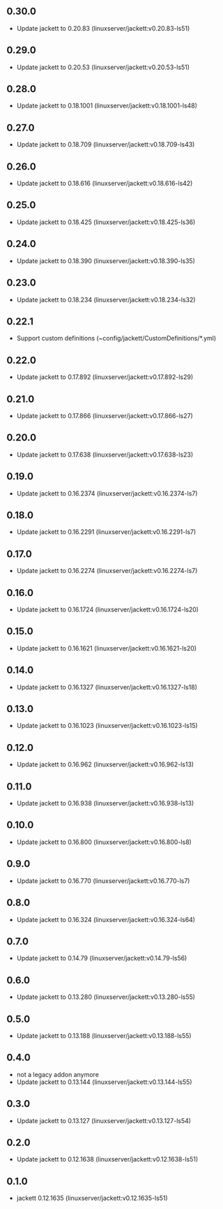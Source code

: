 ## 0.30.0

 - Update jackett to 0.20.83 (linuxserver/jackett:v0.20.83-ls51)

## 0.29.0

 - Update jackett to 0.20.53 (linuxserver/jackett:v0.20.53-ls51)

## 0.28.0

 - Update jackett to 0.18.1001 (linuxserver/jackett:v0.18.1001-ls48)

## 0.27.0

 - Update jackett to 0.18.709 (linuxserver/jackett:v0.18.709-ls43)

## 0.26.0

 - Update jackett to 0.18.616 (linuxserver/jackett:v0.18.616-ls42)

## 0.25.0

 - Update jackett to 0.18.425 (linuxserver/jackett:v0.18.425-ls36)

## 0.24.0

 - Update jackett to 0.18.390 (linuxserver/jackett:v0.18.390-ls35)

## 0.23.0

 - Update jackett to 0.18.234 (linuxserver/jackett:v0.18.234-ls32)

## 0.22.1

 - Support custom definitions (~config/jackett/CustomDefinitions/*.yml)

## 0.22.0

 - Update jackett to 0.17.892 (linuxserver/jackett:v0.17.892-ls29)

## 0.21.0

 - Update jackett to 0.17.866 (linuxserver/jackett:v0.17.866-ls27)

## 0.20.0

 - Update jackett to 0.17.638 (linuxserver/jackett:v0.17.638-ls23)

## 0.19.0

 - Update jackett to 0.16.2374 (linuxserver/jackett:v0.16.2374-ls7)

## 0.18.0

 - Update jackett to 0.16.2291 (linuxserver/jackett:v0.16.2291-ls7)

## 0.17.0

 - Update jackett to 0.16.2274 (linuxserver/jackett:v0.16.2274-ls7)

## 0.16.0

 - Update jackett to 0.16.1724 (linuxserver/jackett:v0.16.1724-ls20)

## 0.15.0

 - Update jackett to 0.16.1621 (linuxserver/jackett:v0.16.1621-ls20)

## 0.14.0

 - Update jackett to 0.16.1327 (linuxserver/jackett:v0.16.1327-ls18)

## 0.13.0

 - Update jackett to 0.16.1023 (linuxserver/jackett:v0.16.1023-ls15)

## 0.12.0

 - Update jackett to 0.16.962 (linuxserver/jackett:v0.16.962-ls13)

## 0.11.0

 - Update jackett to 0.16.938 (linuxserver/jackett:v0.16.938-ls13)

## 0.10.0

 - Update jackett to 0.16.800 (linuxserver/jackett:v0.16.800-ls8)

## 0.9.0

 - Update jackett to 0.16.770 (linuxserver/jackett:v0.16.770-ls7)

## 0.8.0

 - Update jackett to 0.16.324 (linuxserver/jackett:v0.16.324-ls64)

## 0.7.0

 - Update jackett to 0.14.79 (linuxserver/jackett:v0.14.79-ls56)

## 0.6.0

 - Update jackett to 0.13.280 (linuxserver/jackett:v0.13.280-ls55)

## 0.5.0

 - Update jackett to 0.13.188 (linuxserver/jackett:v0.13.188-ls55)

## 0.4.0

 - not a legacy addon anymore
 - Update jackett to 0.13.144 (linuxserver/jackett:v0.13.144-ls55)

## 0.3.0

 - Update jackett to 0.13.127 (linuxserver/jackett:v0.13.127-ls54)

## 0.2.0

 - Update jackett to 0.12.1638 (linuxserver/jackett:v0.12.1638-ls51)

## 0.1.0

 - jackett 0.12.1635 (linuxserver/jackett:v0.12.1635-ls51)